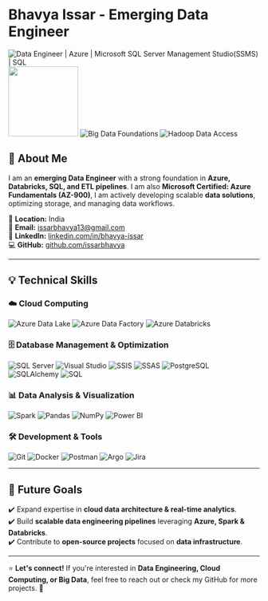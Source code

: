 # Bhavya Issar - Emerging Data Engineer

![Data Engineer | Azure | Microsoft SQL Server Management Studio(SSMS) | SQL](https://img.shields.io/badge/Data%20Engineer-Azure%20%7C%20Databricks%20%7C%20SQL-blue)  
<img src="https://learn.microsoft.com/media/learn/certification/badges/microsoft-certified-fundamentals-badge.svg" width="140" height="140">  ![Big Data Foundations](https://images.credly.com/size/140x140/images/73055bb1-016d-4aaf-8d03-77904eeedf92/blob) ![Hadoop Data Access](https://images.credly.com/size/140x140/images/dc7b7e5f-2417-4b7a-a335-15a542f5ea6e/blob)  

## 🚀 About Me
I am an **emerging Data Engineer** with a strong foundation in **Azure, Databricks, SQL, and ETL pipelines**. I am also **Microsoft Certified: Azure Fundamentals (AZ-900)**, I am actively developing scalable **data solutions**, optimizing storage, and managing data workflows.

📍 **Location:** India  
📧 **Email:** [issarbhavya13@gmail.com](mailto:issarbhavya13@gmail.com)  
🔗 **LinkedIn:** [linkedin.com/in/bhavya-issar](https://www.linkedin.com/in/bhavya-issar-ab2116239/)  
💻 **GitHub:** [github.com/issarbhavya](https://github.com/issarbhavya)  

---

## 💡 Technical Skills

### ☁️ **Cloud Computing**
![Azure Data Lake](https://img.shields.io/badge/Azure%20Data%20Lake-004C97?style=flat&logo=microsoft&logoColor=white)   ![Azure Data Factory](https://img.shields.io/badge/Azure%20Data%20Factory-004C97?style=flat&logo=azuredevops&logoColor=white)   ![Azure Databricks](https://img.shields.io/badge/Databricks-FF3B00?style=flat&logo=databricks&logoColor=white)

### 🗄️ **Database Management & Optimization**
![SQL Server](https://img.shields.io/badge/SQL%20Server-CC2927?style=flat&logo=microsoft-sql-server&logoColor=white)  ![Visual Studio](https://img.shields.io/badge/Visual%20Studio-5C2D91?style=flat&logo=visualstudio&logoColor=white)   ![SSIS](https://img.shields.io/badge/SSIS-003B6F?style=flat&logo=microsoft-visual-studio&logoColor=white) ![SSAS](https://img.shields.io/badge/SSAS-003B6F?style=flat&logo=microsoft-visual-studio&logoColor=white) ![PostgreSQL](https://img.shields.io/badge/PostgreSQL-336791?style=flat&logo=postgresql&logoColor=white)   ![SQLAlchemy](https://img.shields.io/badge/SQLAlchemy-1F4E79?style=flat&logo=sqlalchemy&logoColor=white)   ![SQL](https://img.shields.io/badge/SQL-003B57?style=flat&logo=sql&logoColor=white)

### 📊 **Data Analysis & Visualization**
![Spark](https://img.shields.io/badge/Apache%20Spark-E25A1C?style=flat&logo=apache-spark&logoColor=white)   ![Pandas](https://img.shields.io/badge/Pandas-150458?style=flat&logo=pandas&logoColor=white)   ![NumPy](https://img.shields.io/badge/NumPy-013243?style=flat&logo=numpy&logoColor=white)   ![Power BI](https://img.shields.io/badge/Power%20BI-F2C811?style=flat&logo=powerbi&logoColor=black)

### 🛠️ **Development & Tools**
![Git](https://img.shields.io/badge/Git-F05032?style=flat&logo=git&logoColor=white)  ![Docker](https://img.shields.io/badge/Docker-2496ED?style=flat&logo=docker&logoColor=white)   ![Postman](https://img.shields.io/badge/Postman-FF6C37?style=flat&logo=postman&logoColor=white)   ![Argo](https://img.shields.io/badge/Argo-26A3FF?style=flat&logo=argo&logoColor=white)   ![Jira](https://img.shields.io/badge/Jira-0052CC?style=flat&logo=jira&logoColor=white)  


---

## 🎯 Future Goals
✔️ Expand expertise in **cloud data architecture & real-time analytics**.  
✔️ Build **scalable data engineering pipelines** leveraging **Azure, Spark & Databricks**.  
✔️ Contribute to **open-source projects** focused on **data infrastructure**.  

---

⭐ **Let's connect!** If you're interested in **Data Engineering, Cloud Computing, or Big Data**, feel free to reach out or check my GitHub for more projects. 🚀
